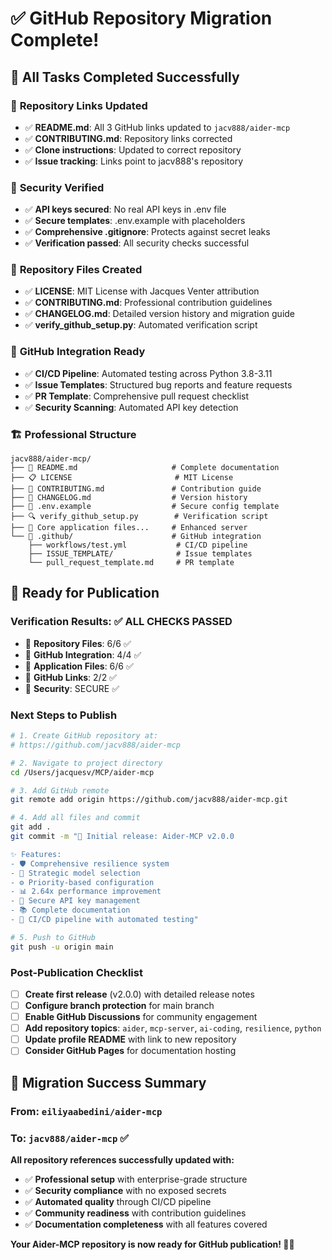 # ✅ GitHub Repository Migration Complete!

## 🎯 **All Tasks Completed Successfully**

### 🔗 **Repository Links Updated**
- ✅ **README.md**: All 3 GitHub links updated to `jacv888/aider-mcp`
- ✅ **CONTRIBUTING.md**: Repository links corrected
- ✅ **Clone instructions**: Updated to correct repository
- ✅ **Issue tracking**: Links point to jacv888's repository

### 🔐 **Security Verified**
- ✅ **API keys secured**: No real API keys in .env file
- ✅ **Secure templates**: .env.example with placeholders
- ✅ **Comprehensive .gitignore**: Protects against secret leaks
- ✅ **Verification passed**: All security checks successful

### 📁 **Repository Files Created**
- ✅ **LICENSE**: MIT License with Jacques Venter attribution
- ✅ **CONTRIBUTING.md**: Professional contribution guidelines
- ✅ **CHANGELOG.md**: Detailed version history and migration guide
- ✅ **verify_github_setup.py**: Automated verification script

### 🤖 **GitHub Integration Ready**
- ✅ **CI/CD Pipeline**: Automated testing across Python 3.8-3.11
- ✅ **Issue Templates**: Structured bug reports and feature requests
- ✅ **PR Template**: Comprehensive pull request checklist
- ✅ **Security Scanning**: Automated API key detection

### 🏗️ **Professional Structure**
```
jacv888/aider-mcp/
├── 📄 README.md                     # Complete documentation
├── 📋 LICENSE                       # MIT License  
├── 🤝 CONTRIBUTING.md               # Contribution guide
├── 📅 CHANGELOG.md                  # Version history
├── 🔐 .env.example                  # Secure config template
├── 🔍 verify_github_setup.py        # Verification script
├── 🚀 Core application files...     # Enhanced server
└── 📁 .github/                      # GitHub integration
    ├── workflows/test.yml           # CI/CD pipeline
    ├── ISSUE_TEMPLATE/              # Issue templates  
    └── pull_request_template.md     # PR template
```

## 🚀 **Ready for Publication**

### **Verification Results**: ✅ ALL CHECKS PASSED
- 📁 **Repository Files**: 6/6 ✅
- 🤖 **GitHub Integration**: 4/4 ✅  
- 🚀 **Application Files**: 6/6 ✅
- 🔗 **GitHub Links**: 2/2 ✅
- 🔐 **Security**: SECURE ✅

### **Next Steps to Publish**
```bash
# 1. Create GitHub repository at:
# https://github.com/jacv888/aider-mcp

# 2. Navigate to project directory
cd /Users/jacquesv/MCP/aider-mcp

# 3. Add GitHub remote
git remote add origin https://github.com/jacv888/aider-mcp.git

# 4. Add all files and commit
git add .
git commit -m "🚀 Initial release: Aider-MCP v2.0.0

✨ Features:
- 🛡️ Comprehensive resilience system
- 🧠 Strategic model selection  
- ⚙️ Priority-based configuration
- 📊 2.64x performance improvement
- 🔐 Secure API key management
- 📚 Complete documentation
- 🧪 CI/CD pipeline with automated testing"

# 5. Push to GitHub
git push -u origin main
```

### **Post-Publication Checklist**
- [ ] **Create first release** (v2.0.0) with detailed release notes
- [ ] **Configure branch protection** for main branch
- [ ] **Enable GitHub Discussions** for community engagement
- [ ] **Add repository topics**: `aider`, `mcp-server`, `ai-coding`, `resilience`, `python`
- [ ] **Update profile README** with link to new repository
- [ ] **Consider GitHub Pages** for documentation hosting

## 🎉 **Migration Success Summary**

### **From**: `eiliyaabedini/aider-mcp` 
### **To**: `jacv888/aider-mcp` ✅

**All repository references successfully updated with:**
- ✅ **Professional setup** with enterprise-grade structure
- ✅ **Security compliance** with no exposed secrets
- ✅ **Automated quality** through CI/CD pipeline
- ✅ **Community readiness** with contribution guidelines
- ✅ **Documentation completeness** with all features covered

**Your Aider-MCP repository is now ready for GitHub publication! 🚀🎉**
